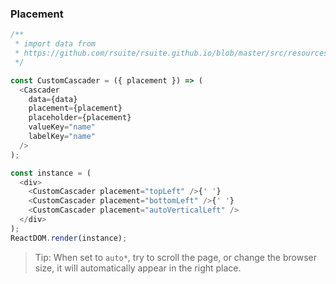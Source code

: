 ### Placement

<!--start-code-->

```js
/**
 * import data from
 * https://github.com/rsuite/rsuite.github.io/blob/master/src/resources/data/province.js
 */

const CustomCascader = ({ placement }) => (
  <Cascader
    data={data}
    placement={placement}
    placeholder={placement}
    valueKey="name"
    labelKey="name"
  />
);

const instance = (
  <div>
    <CustomCascader placement="topLeft" />{' '}
    <CustomCascader placement="bottomLeft" />{' '}
    <CustomCascader placement="autoVerticalLeft" />
  </div>
);
ReactDOM.render(instance);
```

<!--end-code-->

> Tip: When set to `auto*`, try to scroll the page, or change the browser size, it will automatically appear in the right place.
